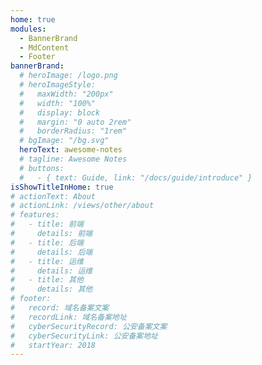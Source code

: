 ```yaml
---
home: true
modules:
  - BannerBrand
  - MdContent
  - Footer
bannerBrand:
  # heroImage: /logo.png
  # heroImageStyle:
  #   maxWidth: "200px"
  #   width: "100%"
  #   display: block
  #   margin: "0 auto 2rem"
  #   borderRadius: "1rem"
  # bgImage: "/bg.svg"
  heroText: awesome-notes
  # tagline: Awesome Notes
  # buttons:
  #   - { text: Guide, link: "/docs/guide/introduce" }
isShowTitleInHome: true
# actionText: About
# actionLink: /views/other/about
# features:
#   - title: 前端
#     details: 前端
#   - title: 后端
#     details: 后端
#   - title: 运维
#     details: 运维
#   - title: 其他
#     details: 其他
# footer:
#   record: 域名备案文案
#   recordLink: 域名备案地址
#   cyberSecurityRecord: 公安备案文案
#   cyberSecurityLink: 公安备案地址
#   startYear: 2018
---
```

